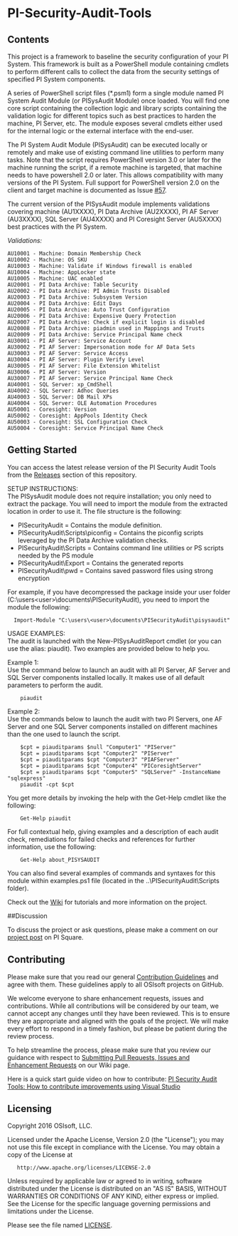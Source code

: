 # PI-Security-Audit-Tools

## Contents
This project is a framework to baseline the security configuration of your PI System. This framework is built as a PowerShell module containing cmdlets to perform different calls to collect the data from the security settings of specified PI System components.
  
A series of PowerShell script files (*.psm1) form a single module named PI System Audit Module (or PISysAudit Module) once loaded. You will find one core script containing the collection logic and library scripts containing the validation logic for different topics such as best practices to harden the machine, PI Server, etc. The module exposes several cmdlets either used for the internal logic or the external interface with the end-user.

The PI System Audit Module (PISysAudit) can be executed locally or remotely and make use of existing command line utilities to perform many tasks.  Note that the script requires PowerShell version 3.0 or later for the machine running the script, if a remote machine is targeted, that machine needs to have powershell 2.0 or later.  This allows compatibility with many versions of the PI System.  Full support for PowerShell version 2.0 on the client and target machine is documented as Issue [#57](https://github.com/osisoft/PI-Security-Audit-Tools/issues/57).

The current version of the PISysAudit module implements validations covering machine (AU1XXXX), PI Data Archive (AU2XXXX), PI AF Server (AU3XXXX), SQL Server (AU4XXXX) and PI Coresight Server (AU5XXXX) best practices with the PI System.  
 
_Validations:_
```
AU10001 - Machine: Domain Membership Check 
AU10002	- Machine: OS SKU  
AU10003	- Machine: Validate if Windows firewall is enabled  	
AU10004 - Machine: AppLocker state
AU10005 - Machine: UAC enabled
AU20001	- PI Data Archive: Table Security	
AU20002	- PI Data Archive: PI Admin Trusts Disabled	 
AU20003	- PI Data Archive: Subsystem Version  	
AU20004	- PI Data Archive: Edit Days  
AU20005	- PI Data Archive: Auto Trust Configuration	 
AU20006	- PI Data Archive: Expensive Query Protection
AU20007 - PI Data Archive: Check if explicit login is disabled
AU20008 - PI Data Archive: piadmin used in Mappings and Trusts
AU20009 - PI Data Archive: Service Principal Name check
AU30001	- PI AF Server: Service Account  
AU30002	- PI AF Server: Impersonation mode for AF Data Sets  
AU30003	- PI AF Server: Service Access  
AU30004 - PI AF Server: Plugin Verify Level
AU30005 - PI AF Server: File Extension Whitelist
AU30006 - PI AF Server: Version
AU30007 - PI AF Server: Service Principal Name Check
AU40001	- SQL Server: xp_CmdShell	 
AU40002	- SQL Server: Adhoc Queries	 
AU40003	- SQL Server: DB Mail XPs	 
AU40004	- SQL Server: OLE Automation Procedures	
AU50001	- Coresight: Version	 
AU50002	- Coresight: AppPools Identity Check	 
AU50003	- Coresight: SSL Configuration Check	 
AU50004	- Coresight: Service Principal Name Check	
```

## Getting Started

You can access the latest release version of the PI Security Audit Tools from the [Releases](https://github.com/osisoft/PI-Security-Audit-Tools/releases) section of this repository.  

SETUP INSTRUCTIONS:  
The PISysAudit module does not require installation; you only need to extract the package. You will need to import the module from the extracted location in order to use it. The file structure is the following:  
  * PISecurityAudit = Contains the module definition.
  * PISecurityAudit\Scripts\piconfig = Contains the piconfig scripts leveraged by the PI Data Archive validation checks.
  * PISecurityAudit\Scripts = Contains command line utilities or PS scripts needed by the PS module
  * PISecurityAudit\Export = Contains the generated reports
  * PISecurityAudit\pwd = Contains saved password files using strong encryption
  
For example, if you have decompressed the package inside your user folder (C:\users\<user>\documents\PISecurityAudit), you need to import the module the following:  
  
```
  Import-Module "C:\users\<user>\documents\PISecurityAudit\pisysaudit"
```

USAGE EXAMPLES:  
The audit is launched with the New-PISysAuditReport cmdlet (or you can use the alias: piaudit). Two examples are provided below to help you.
 
Example 1:  
Use the command below to launch an audit with all PI Server, AF Server and SQL Server components installed locally. It makes use of all default parameters to perform the audit.  

```
    piaudit
```

Example 2:  
Use the commands below to launch the audit with two PI Servers, one AF Server and one SQL Server components installed on different machines than the one used to launch the script.  

```
    $cpt = piauditparams $null "Computer1" "PIServer"  
    $cpt = piauditparams $cpt "Computer2" "PIServer"  
    $cpt = piauditparams $cpt "Computer3" "PIAFServer"
    $cpt = piauditparams $cpt "Computer4" "PICoresightServer"
    $cpt = piauditparams $cpt "Computer5" "SQLServer" -InstanceName "sqlexpress"  
    piaudit -cpt $cpt  
```

You get more details by invoking the help with the Get-Help cmdlet like the following:  
    
```
    Get-Help piaudit  
```
    
For full contextual help, giving examples and a description of each audit check, remediations for failed checks and references for further information, use the following:

```
    Get-Help about_PISYSAUDIT
```

You can also find several examples of commands and syntaxes for this module within examples.ps1 file (located in the ..\PISecurityAudit\Scripts folder).  

Check out the [Wiki](https://github.com/osisoft/PI-Security-Audit-Tools/wiki) for tutorials and more information on the project.

##Discussion

To discuss the project or ask questions, please make a comment on our [project post](https://pisquare.osisoft.com/groups/security/blog/2016/07/26/check-out-the-pi-security-audit-tools-on-github) on PI Square.

## Contributing

Please make sure that you read our general [Contribution Guidelines](https://github.com/osisoft/contributing) and agree with them.  These guidelines apply to all OSIsoft projects on GitHub.  

We welcome everyone to share enhancement requests, issues and contributions.  While all contributions will be considered by our team, we cannot accept any changes until they have been reviewed.  This is to ensure they are appropriate and aligned with the goals of the project.  We will make every effort to respond in a timely fashion, but please be patient during the review process.  

To help streamline the process, please make sure that you review our guidance with respect to [Submitting Pull Requests, Issues and Enhancement Requests](https://github.com/osisoft/PI-Security-Audit-Tools/wiki/Submitting-Pull-Requests,-Issues-and-Enhancement-Requests) on our Wiki page. 

Here is a quick start guide video on how to contribute:
[PI Security Audit Tools: How to contribute improvements using Visual Studio](https://pisquare.osisoft.com/videos/1904)

## Licensing  

Copyright 2016 OSIsoft, LLC.

   Licensed under the Apache License, Version 2.0 (the "License");
   you may not use this file except in compliance with the License.
   You may obtain a copy of the License at

       http://www.apache.org/licenses/LICENSE-2.0

   Unless required by applicable law or agreed to in writing, software
   distributed under the License is distributed on an "AS IS" BASIS,
   WITHOUT WARRANTIES OR CONDITIONS OF ANY KIND, either express or implied.
   See the License for the specific language governing permissions and
   limitations under the License.
   
Please see the file named [LICENSE](LICENSE).
